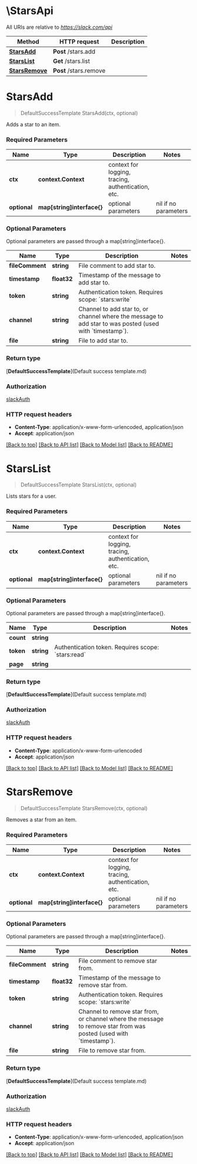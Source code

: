 # \StarsApi

All URIs are relative to *https://slack.com/api*

Method | HTTP request | Description
------------- | ------------- | -------------
[**StarsAdd**](StarsApi.md#StarsAdd) | **Post** /stars.add | 
[**StarsList**](StarsApi.md#StarsList) | **Get** /stars.list | 
[**StarsRemove**](StarsApi.md#StarsRemove) | **Post** /stars.remove | 


# **StarsAdd**
> DefaultSuccessTemplate StarsAdd(ctx, optional)


Adds a star to an item.

### Required Parameters

Name | Type | Description  | Notes
------------- | ------------- | ------------- | -------------
 **ctx** | **context.Context** | context for logging, tracing, authentication, etc.
 **optional** | **map[string]interface{}** | optional parameters | nil if no parameters

### Optional Parameters
Optional parameters are passed through a map[string]interface{}.

Name | Type | Description  | Notes
------------- | ------------- | ------------- | -------------
 **fileComment** | **string**| File comment to add star to. | 
 **timestamp** | **float32**| Timestamp of the message to add star to. | 
 **token** | **string**| Authentication token. Requires scope: &#x60;stars:write&#x60; | 
 **channel** | **string**| Channel to add star to, or channel where the message to add star to was posted (used with &#x60;timestamp&#x60;). | 
 **file** | **string**| File to add star to. | 

### Return type

[**DefaultSuccessTemplate**](Default success template.md)

### Authorization

[slackAuth](../README.md#slackAuth)

### HTTP request headers

 - **Content-Type**: application/x-www-form-urlencoded, application/json
 - **Accept**: application/json

[[Back to top]](#) [[Back to API list]](../README.md#documentation-for-api-endpoints) [[Back to Model list]](../README.md#documentation-for-models) [[Back to README]](../README.md)

# **StarsList**
> DefaultSuccessTemplate StarsList(ctx, optional)


Lists stars for a user.

### Required Parameters

Name | Type | Description  | Notes
------------- | ------------- | ------------- | -------------
 **ctx** | **context.Context** | context for logging, tracing, authentication, etc.
 **optional** | **map[string]interface{}** | optional parameters | nil if no parameters

### Optional Parameters
Optional parameters are passed through a map[string]interface{}.

Name | Type | Description  | Notes
------------- | ------------- | ------------- | -------------
 **count** | **string**|  | 
 **token** | **string**| Authentication token. Requires scope: &#x60;stars:read&#x60; | 
 **page** | **string**|  | 

### Return type

[**DefaultSuccessTemplate**](Default success template.md)

### Authorization

[slackAuth](../README.md#slackAuth)

### HTTP request headers

 - **Content-Type**: application/x-www-form-urlencoded
 - **Accept**: application/json

[[Back to top]](#) [[Back to API list]](../README.md#documentation-for-api-endpoints) [[Back to Model list]](../README.md#documentation-for-models) [[Back to README]](../README.md)

# **StarsRemove**
> DefaultSuccessTemplate StarsRemove(ctx, optional)


Removes a star from an item.

### Required Parameters

Name | Type | Description  | Notes
------------- | ------------- | ------------- | -------------
 **ctx** | **context.Context** | context for logging, tracing, authentication, etc.
 **optional** | **map[string]interface{}** | optional parameters | nil if no parameters

### Optional Parameters
Optional parameters are passed through a map[string]interface{}.

Name | Type | Description  | Notes
------------- | ------------- | ------------- | -------------
 **fileComment** | **string**| File comment to remove star from. | 
 **timestamp** | **float32**| Timestamp of the message to remove star from. | 
 **token** | **string**| Authentication token. Requires scope: &#x60;stars:write&#x60; | 
 **channel** | **string**| Channel to remove star from, or channel where the message to remove star from was posted (used with &#x60;timestamp&#x60;). | 
 **file** | **string**| File to remove star from. | 

### Return type

[**DefaultSuccessTemplate**](Default success template.md)

### Authorization

[slackAuth](../README.md#slackAuth)

### HTTP request headers

 - **Content-Type**: application/x-www-form-urlencoded, application/json
 - **Accept**: application/json

[[Back to top]](#) [[Back to API list]](../README.md#documentation-for-api-endpoints) [[Back to Model list]](../README.md#documentation-for-models) [[Back to README]](../README.md)

